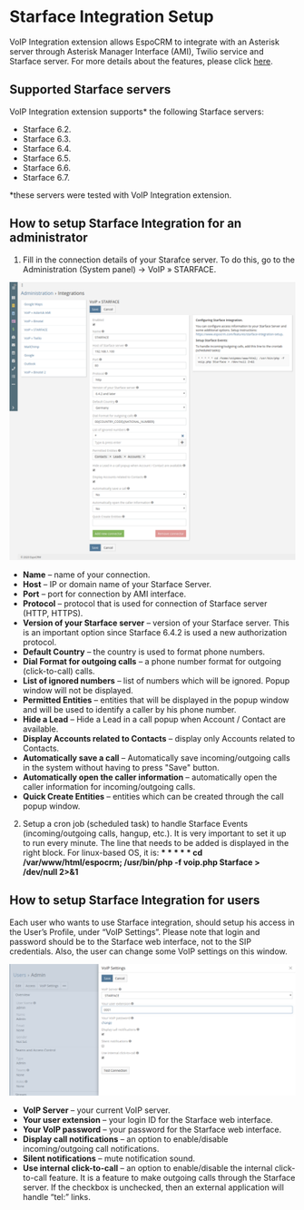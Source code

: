 # Starface Integration Setup

VoIP Integration extension allows EspoCRM to integrate with an Asterisk server through Asterisk Manager Interface (AMI), Twilio service and Starface server. For more details about the features, please click [here](https://www.espocrm.com/features/voip-integration/).

## Supported Starface servers

VoIP Integration extension supports* the following Starface servers:

* Starface 6.2.
* Starface 6.3.
* Starface 6.4.
* Starface 6.5.
* Starface 6.6.
* Starface 6.7.

\*these servers were tested with VoIP Integration extension.

## How to setup Starface Integration for an administrator

1. Fill in the connection details of your Starafce server. To do this, go to the Administration (System panel) -> VoIP » STARFACE.

![Starface integration config](../../_static/images/extensions/voip-integration/starface-admin-setup.png)

* **Name** – name of your connection.
* **Host** – IP or domain name of your Starface Server.
* **Port** – port for connection by AMI interface.
* **Protocol** – protocol that is used for connection of Starface server (HTTP, HTTPS).
* **Version of your Starface server** – version of your Starface server. This is an important option since Starface 6.4.2 is used a new authorization protocol.
* **Default Country** – the country is used to format phone numbers.
* **Dial Format for outgoing calls** – a phone number format for outgoing (click-to-call) calls.
* **List of ignored numbers** – list of numbers which will be ignored. Popup window will not be displayed.
* **Permitted Entities** – entities that will be displayed in the popup window and will be used to identify a caller by his phone number.
* **Hide a Lead** – Hide a Lead in a call popup when Account / Contact are available.
* **Display Accounts related to Contacts** – display only Accounts related to Contacts.
* **Automatically save a call** – Automatically save incoming/outgoing calls in the system without having to press "Save" button.
* **Automatically open the caller information** – automatically open the caller information for incoming/outgoing calls.
* **Quick Create Entities** – entities which can be created through the call popup window.

2. Setup a cron job (scheduled task) to handle Starface Events (incoming/outgoing calls, hangup, etc.). It is very important to set it up to run every minute. The line that needs to be added is displayed in the right block. For linux-based OS, it is:
**\* \* \* \* \* cd /var/www/html/espocrm; /usr/bin/php -f voip.php Starface > /dev/null 2>&1**

## How to setup Starface Integration for users

Each user who wants to use Starface integration, should setup his access in the User’s Profile, under “VoIP Settings”. Please note that login and password should be to the Starface web interface, not to the SIP credentials. Also, the user can change some VoIP settings on this window.

![VoIP settings](../../_static/images/extensions/voip-integration/starface-user-settings.png)

* **VoIP Server** – your current VoIP server.
* **Your user extension** – your login ID for the Starface web interface.
* **Your VoIP password** – your password for the Starface web interface.
* **Display call notifications** – an option to enable/disable incoming/outgoing call notifications.
* **Silent notifications** – mute notification sound.
* **Use internal click-to-call** – an option to enable/disable the internal click-to-call feature. It is a feature to make outgoing calls through the Starface server. If the checkbox is unchecked, then an external application will handle “tel:” links.
